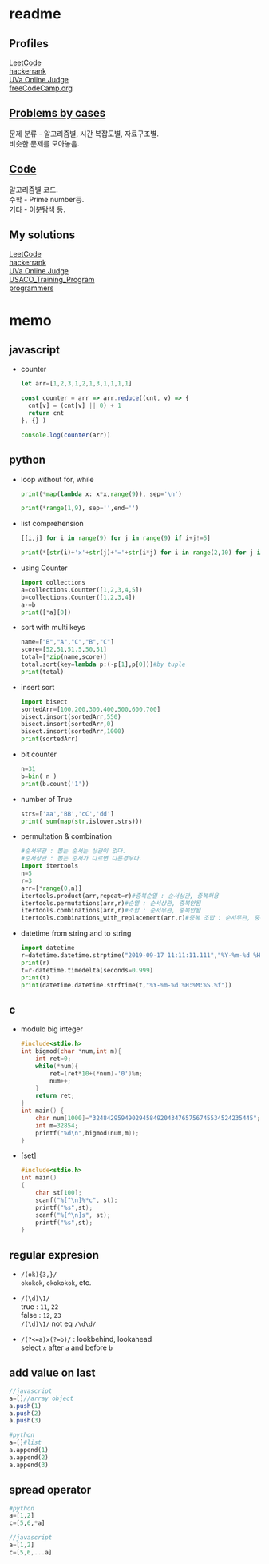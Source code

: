 # readme
## Profiles
[LeetCode](https://leetcode.com/u/9033/)  
[hackerrank](https://www.hackerrank.com/kkangnet)  
[UVa Online Judge](https://uhunt.onlinejudge.org/id/82804)  
[freeCodeCamp.org](https://www.freecodecamp.org/9033)  
## [Problems by cases](case.md)  
문제 분류 - 알고리즘별, 시간 복잡도별, 자료구조별.  
비슷한 문제를 모아놓음.  
## [Code](code.md)  
알고리즘별 코드.  
수학 - Prime number등.  
기타 - 이분탐색 등.  
## My solutions
[LeetCode](leetCode.md)  
[hackerrank](hackerrank/readme.md)  
[UVa Online Judge](uva_online/readme.md)  
[USACO_Training_Program](USACO_Training_Program/readme.md)  
[programmers](programmers.md)  
# memo
## javascript
+ counter
    ```js
    let arr=[1,2,3,1,2,1,3,1,1,1,1]

    const counter = arr => arr.reduce((cnt, v) => {
      cnt[v] = (cnt[v] || 0) + 1
      return cnt
    }, {} )

    console.log(counter(arr))
    ```
## python
+ loop without for, while  
    ```py
    print(*map(lambda x: x*x,range(9)), sep='\n')
    ```
    ```py
    print(*range(1,9), sep='',end='')
    ```
+ list comprehension  
    ```py
    [[i,j] for i in range(9) for j in range(9) if i+j!=5]
    ```
    ```py
    print(*[str(i)+'x'+str(j)+'='+str(i*j) for i in range(2,10) for j in range(2,10) if i<=j])
    ```
+ using Counter  
    ```py
    import collections
    a=collections.Counter([1,2,3,4,5])
    b=collections.Counter([1,2,3,4])
    a-=b
    print([*a][0])
    ```
+ sort with multi keys  
    ```py
    name=["B","A","C","B","C"]
    score=[52,51,51.5,50,51]
    total=[*zip(name,score)]
    total.sort(key=lambda p:(-p[1],p[0]))#by tuple
    print(total)
    ```
+ insert sort  
    ```py
    import bisect
    sortedArr=[100,200,300,400,500,600,700]
    bisect.insort(sortedArr,550)
    bisect.insort(sortedArr,0)
    bisect.insort(sortedArr,1000)
    print(sortedArr)
    ```
+ bit counter
    ```py
    n=31
    b=bin( n )
    print(b.count('1'))
    ```
+ number of True
    ```py
    strs=['aa','BB','cC','dd']
    print( sum(map(str.islower,strs)))
    ```
+ permultation & combination
    ```py
    #순서무관 : 뽑는 순서는 상관이 없다.
    #순서상관 : 뽑는 순서가 다르면 다른경우다.    
    import itertools
    n=5
    r=3
    arr=[*range(0,n)]
    itertools.product(arr,repeat=r)#중복순열 : 순서상관, 중복허용
    itertools.permutations(arr,r)#순열 : 순서상관, 중복안됨
    itertools.combinations(arr,r)#조합 : 순서무관, 중복안됨
    itertools.combinations_with_replacement(arr,r)#중복 조합 : 순서무관, 중복허용
    ```
+ datetime from string and to string
    ```py
    import datetime
    r=datetime.datetime.strptime("2019-09-17 11:11:11.111","%Y-%m-%d %H:%M:%S.%f")
    print(r)
    t=r-datetime.timedelta(seconds=0.999)
    print(t)
    print(datetime.datetime.strftime(t,"%Y-%m-%d %H:%M:%S.%f"))
    ```
## c
+ modulo big integer
    ```c
    #include<stdio.h>
    int bigmod(char *num,int m){
        int ret=0;
        while(*num){
            ret=(ret*10+(*num)-'0')%m;
            num++;
        }
        return ret;
    }
    int main() {
        char num[1000]="324842959490294584920434765756745534524235445";
        int m=32854;
        printf("%d\n",bigmod(num,m));
    }
    ```
+ [set]
    ```c
    #include<stdio.h>
    int main()
    {
        char st[100];
        scanf("%[^\n]%*c", st);
        printf("%s",st);
        scanf("%[^\n]s", st);
        printf("%s",st);
    }
    ```

## regular expresion
+ `/(ok){3,}/`  
`okokok`, `okokokok`, etc.  

+ `/(\d)\1/`  
true : `11`, `22`  
false : `12`, `23`  
`/(\d)\1/` not eq `/\d\d/`  

+ `/(?<=a)x(?=b)/` : lookbehind, lookahead  
select `x` after `a` and before `b`  

## add value on last
```js
//javascript
a=[]//array object
a.push(1)
a.push(2)
a.push(3)
```
```py
#python
a=[]#list
a.append(1)
a.append(2)
a.append(3)
```
## spread operator
```py
#python
a=[1,2]
c=[5,6,*a]
```
```js
//javascript
a=[1,2]
c=[5,6,...a]
```
